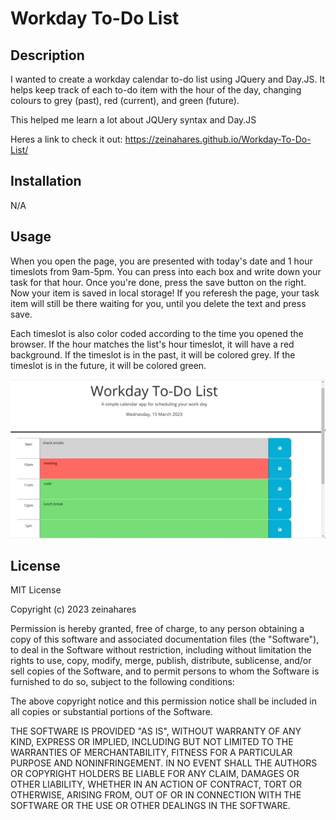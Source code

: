 # Workday To-Do List

## Description

I wanted to create a workday calendar to-do list using JQuery and Day.JS. 
It helps keep track of each to-do item with the hour of the day, changing colours to grey (past), red (current), and green (future).

This helped me learn a lot about JQUery syntax and Day.JS

Heres a link to check it out: https://zeinahares.github.io/Workday-To-Do-List/

## Installation

N/A

## Usage

When you open the page, you are presented with today's date and 1 hour timeslots from 9am-5pm.
You can press into each box and write down your task for that hour. Once you're done, press the save button on the right. Now your item is saved in local storage! If you referesh the page, your task item will still be there waiting for you, until you delete the text and press save.

Each timeslot is also color coded according to the time you opened the browser. If the hour matches the list's hour timeslot, it will have a red background. If the timeslot is in the past, it will be colored grey. If the timeslot is in the future, it will be colored green.


![Screenshot of Website](./screenshot.png)



## License

MIT License

Copyright (c) 2023 zeinahares

Permission is hereby granted, free of charge, to any person obtaining a copy of this software and associated documentation files (the "Software"), to deal in the Software without restriction, including without limitation the rights to use, copy, modify, merge, publish, distribute, sublicense, and/or sell copies of the Software, and to permit persons to whom the Software is furnished to do so, subject to the following conditions:

The above copyright notice and this permission notice shall be included in all copies or substantial portions of the Software.

THE SOFTWARE IS PROVIDED "AS IS", WITHOUT WARRANTY OF ANY KIND, EXPRESS OR IMPLIED, INCLUDING BUT NOT LIMITED TO THE WARRANTIES OF MERCHANTABILITY, FITNESS FOR A PARTICULAR PURPOSE AND NONINFRINGEMENT. IN NO EVENT SHALL THE AUTHORS OR COPYRIGHT HOLDERS BE LIABLE FOR ANY CLAIM, DAMAGES OR OTHER LIABILITY, WHETHER IN AN ACTION OF CONTRACT, TORT OR OTHERWISE, ARISING FROM, OUT OF OR IN CONNECTION WITH THE SOFTWARE OR THE USE OR OTHER DEALINGS IN THE SOFTWARE.